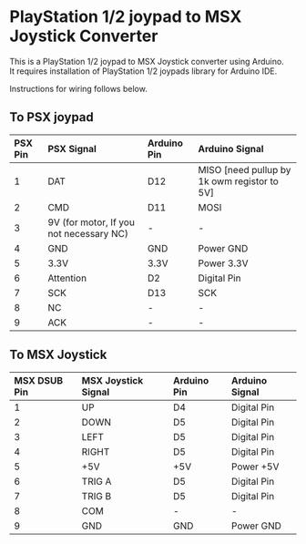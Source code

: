 # PlayStation 1/2 joypad to MSX Joystick Converter  

This is a PlayStation 1/2 joypad to MSX Joystick converter using Arduino.  
It requires installation of PlayStation 1/2 joypads library for Arduino IDE.

Instructions for wiring follows below.

## To PSX joypad  

|PSX Pin | PSX Signal | Arduino Pin | Arduino Signal |
| :- |  :- |  :- |  :- |
| 1 | DAT | D12 | MISO [need pullup by 1k owm registor to 5V] |
| 2 | CMD | D11 | MOSI |
| 3 | 9V (for motor, If you not necessary NC)| - | - |
| 4 | GND | GND | Power GND |
| 5 | 3.3V | 3.3V | Power 3.3V |
| 6 | Attention | D2 | Digital Pin |
| 7 | SCK | D13 | SCK |
| 8 | NC | - | - |
| 9 | ACK | - | - |


## To MSX Joystick  

|MSX DSUB Pin | MSX Joystick Signal | Arduino Pin | Arduino Signal |
| :- |  :- |  :- |  :- |
| 1 | UP | D4 | Digital Pin |
| 2 | DOWN | D5 | Digital Pin |
| 3 | LEFT | D5 | Digital Pin |
| 4 | RIGHT | D5 | Digital Pin |
| 5 | +5V | +5V | Power +5V |
| 6 | TRIG A | D5 | Digital Pin |
| 7 | TRIG B | D5 | Digital Pin |
| 8 | COM | - | - |
| 9 | GND | GND | Power GND |

